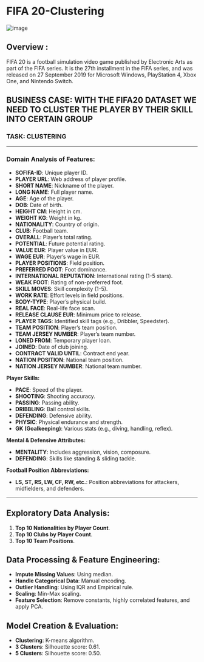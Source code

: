 # FIFA 20-Clustering
![image](https://github.com/Tanwar-12/Fifa20-Clustering/assets/110081008/50d9cd97-ab19-4a8c-99b8-3fe9cf7476dc)

## Overview :
FIFA 20 is a football simulation video game published by Electronic Arts as part of the FIFA series. It is the 27th installment in the FIFA series, and was released on 27 September 2019 for Microsoft Windows, PlayStation 4, Xbox One, and Nintendo Switch.
## BUSINESS CASE: WITH THE FIFA20 DATASET WE NEED TO CLUSTER THE PLAYER BY THEIR SKILL INTO CERTAIN GROUP

### TASK: CLUSTERING

---



### **Domain Analysis of Features:**
- **SOFIFA-ID**: Unique player ID.
- **PLAYER URL**: Web address of player profile.
- **SHORT NAME**: Nickname of the player.
- **LONG NAME**: Full player name.
- **AGE**: Age of the player.
- **DOB**: Date of birth.
- **HEIGHT CM**: Height in cm.
- **WEIGHT KG**: Weight in kg.
- **NATIONALITY**: Country of origin.
- **CLUB**: Football team.
- **OVERALL**: Player’s total rating.
- **POTENTIAL**: Future potential rating.
- **VALUE EUR**: Player value in EUR.
- **WAGE EUR**: Player’s wage in EUR.
- **PLAYER POSITIONS**: Field position.
- **PREFERRED FOOT**: Foot dominance.
- **INTERNATIONAL REPUTATION**: International rating (1-5 stars).
- **WEAK FOOT**: Rating of non-preferred foot.
- **SKILL MOVES**: Skill complexity (1-5).
- **WORK RATE**: Effort levels in field positions.
- **BODY-TYPE**: Player’s physical build.
- **REAL FACE**: Real-life face scan.
- **RELEASE CLAUSE EUR**: Minimum price to release.
- **PLAYER TAGS**: Identified skill tags (e.g., Dribbler, Speedster).
- **TEAM POSITION**: Player’s team position.
- **TEAM JERSEY NUMBER**: Player’s team number.
- **LONED FROM**: Temporary player loan.
- **JOINED**: Date of club joining.
- **CONTRACT VALID UNTIL**: Contract end year.
- **NATION POSITION**: National team position.
- **NATION JERSEY NUMBER**: National team number.
  
**Player Skills:**
- **PACE**: Speed of the player.
- **SHOOTING**: Shooting accuracy.
- **PASSING**: Passing ability.
- **DRIBBLING**: Ball control skills.
- **DEFENDING**: Defensive ability.
- **PHYSIC**: Physical endurance and strength.
- **GK (Goalkeeping)**: Various stats (e.g., diving, handling, reflex).
  
**Mental & Defensive Attributes:**
- **MENTALITY**: Includes aggression, vision, composure.
- **DEFENDING**: Skills like standing & sliding tackle.

**Football Position Abbreviations:**
- **LS, ST, RS, LW, CF, RW, etc.**: Position abbreviations for attackers, midfielders, and defenders.

---

## **Exploratory Data Analysis:**
1. **Top 10 Nationalities by Player Count**.
2. **Top 10 Clubs by Player Count**.
3. **Top 10 Team Positions**.

## **Data Processing & Feature Engineering:**
- **Impute Missing Values**: Using median.
- **Handle Categorical Data**: Manual encoding.
- **Outlier Handling**: Using IQR and Empirical rule.
- **Scaling**: Min-Max scaling.
- **Feature Selection**: Remove constants, highly correlated features, and apply PCA.

## **Model Creation & Evaluation:**
- **Clustering**: K-means algorithm.
- **3 Clusters**: Silhouette score: 0.61.
- **5 Clusters**: Silhouette score: 0.50.



